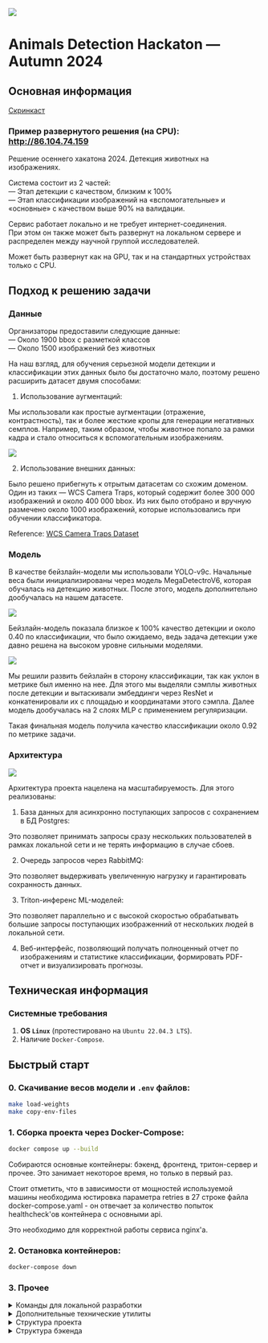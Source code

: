 ![](./data/logo-black.png)

# Animals Detection Hackaton — Autumn 2024

## Основная информация

[Скринкаст](https://artiebears.com/animals-hack.mkv)

### Пример развернутого решения (на CPU): http://86.104.74.159

Решение осеннего хакатона 2024. Детекция животных на изображениях.

Система состоит из 2 частей: \
— Этап детекции с качеством, близким к 100% \
— Этап классификации изображений на «вспомогательные» и «основные»  с качеством выше 90% на валидации.

Сервис работает локально и не требует интернет-соединения. \
При этом он также может быть развернут на локальном сервере и распределен между научной группой исследователей.

Может быть развернут как на GPU, так и на стандартных устройствах только с CPU.

## Подход к решению задачи

### Данные

Организаторы предоставили следующие данные: \
— Около 1900 bbox с разметкой классов \
— Около 1500 изображений без животных

На наш взгляд, для обучения серьезной модели детекции и классификации этих данных было бы достаточно мало, 
поэтому решено расширить датасет двумя способами:

1. Использование аугментаций:

Мы использовали как простые аугментации (отражение, контрастность), так и более жесткие кропы для генерации негативных семплов.
Например, таким образом, чтобы животное попало за рамки кадра и стало относиться к вспомогательным изображениям.

![](./data/aug.png)

2. Использование внешних данных:

Было решено прибегнуть к отрытым датасетам со схожим доменом. Один из таких — WCS Camera Traps, который содержит более 300 000 изображений и около 400 000 bbox.
Из них было отобрано и вручную размечено около 1000 изображений, которые использовались при обучении классификатора.

Reference: [WCS Camera Traps Dataset](https://lila.science/datasets/wcscameratraps)

### Модель

В качестве бейзлайн-модели мы использовали YOLO-v9c. Начальные веса были инициализированы через модель MegaDetectroV6, которая
обучалась на детекцию животных. После этого, модель дополнительно дообучалась на нашем датасете.

![](./data/model-1.png)

Бейзлайн-модель показала близкое к 100% качество детекции и около 0.40 по классификации, что было ожидаемо, ведь
задача детекции уже давно решена на высоком уровне сильными моделями.

![](./data/model-2.png)

Мы решили развить бейзлайн в сторону классификации, так как уклон в метрике был именно на нее.
Для этого мы выделяли сэмплы животных после детекции и вытаскивали эмбеддинги через ResNet и конкатенировали их с площадью и координатами этого сэмпла.
Далее модель дообучалась на 2 слоях MLP с применением регуляризации.

Такая финальная модель получила качество классификации около 0.92 по метрике задачи.

### Архитектура

![](./data/backend.png)

Архитектура проекта нацелена на масштабируемость. Для этого реализованы:

1. База данных для асинхронно поступающих запросов с сохранением в БД Postgres:

Это позволяет принимать запросы сразу нескольких пользователей в рамках локальной сети и не терять информацию в случае сбоев.

2. Очередь запросов через RabbitMQ:

Это позволяет выдерживать увеличенную нагрузку и гарантировать сохранность данных.

3. Triton-инференс ML-моделей:

Это позволяет параллельно и с высокой скоростью обрабатывать большие запросы поступающих изображенний от нескольких людей в локальной сети.

4. Веб-интерфейс, позволяющий получать полноценный отчет по изображениям и статистике классификации, 
формировать PDF-отчет и визуализировать прогнозы.


## Техническая информация 

### Системные требования

1. **OS `Linux`** (протестировано на `Ubuntu 22.04.3 LTS`).
2. Наличие `Docker-Compose`.


## Быстрый старт

### 0. Скачивание весов модели и `.env` файлов:
```bash
make load-weights
make copy-env-files
```

### 1. Сборка проекта через Docker-Compose:
```bash
docker compose up --build
```

Собираются основные контейнеры: бэкенд, фронтенд, тритон-сервер и прочее.
Это занимает некоторое время, но только в первый раз.

Стоит отметить, что в зависимости от мощностей используемой машины 
необходима юстировка параметра retries в 27 строке файла docker-compose.yaml - 
он отвечает за количество попыток healthcheck'ов
контейнера с основными api.

Это необходимо для корректной работы сервиса nginx'a.


### 2. Остановка контейнеров:

```bash
docker-compose down
```


### 3. Прочее

<details>
  <summary>Команды для локальной разработки</summary>

1. Локальная сборка проекта
   ```bash
   make setup
   ```
2. Запуск тестирования
    ```bash
    make tests
    ```
3. Запуск линтера кода
    ```bash
    make lint
    ```
   
4. Справочная информация по всем командам
    ```bash
    make help
    ```
</details>

<details>
<summary>Дополнительные технические утилиты</summary>
 
- localhost как пример адреса 

Swagger:
```bash
http://localhost:8001/swagger
```

Сбор метрик:
```bash
http://localhost:8081
```

Менеджер контейнеров Portainer:
```bash
https://localhost:9443
```
</details>

<details>
  <summary>Структура проекта</summary>

```linux
.
├── animals          <--- Основной код
│   ├── backend      <--- Бекенд
│   ├── triton       <--- Тритон инференс
│   └── frontend     <--- Фронтенд
├── data             <--- Используемые данные
├── docker           <--- Докер-файлы
├── docs             <--- Документация
├── notebooks        <--- Тестирование гипотез, ноутбуки
└── tests            <--- Тесты
```
</details>
<details>
  <summary>Структура бэкенда</summary>

```linux
backend
├── consumer    <--- Модуль, забирающий задачи из очереди и обрабатывающий их    
└── web         <--- Модуль основных api, кладет задачи в очередь и забирает 
                     результаты работы из бд

Очередь реализована через брокер RabbitMQ
Вид БД  - Postgress

В конечном итоге структура бэкенда:

1. Запрос с фронта с файлами и прочими доп данными приходит на сервис web

2. Web скачивает файлы, кладет задачу в очередь и создает запись о ней в соответствующей таблице

3. Consumer забирает задачу, создает запись о скаченном изображении в отдельной таблице картинок

4. Consumer создает в связующей таблице запись о задаче и ее статусе

5. Consumer препроцессит данные, отправляет в сервис тритона(под капотом тритона своя очередь), 
постпроцессит данные

6. Consumer апдейтит таблицу с картинками реезультатами работы, 
обновляет информацию о статусе задачи в связующей таблице

7. Результаты возвращаются на фрот по готовности

```
</details>
